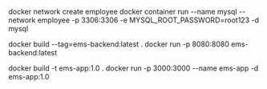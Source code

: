 docker network create employee
docker container run --name mysql --network employee -p 3306:3306 -e MYSQL_ROOT_PASSWORD=root123 -d mysql

docker build --tag=ems-backend:latest .
docker run -p 8080:8080 ems-backend:latest


docker build -t ems-app:1.0 .
docker run -p 3000:3000 --name ems-app -d ems-app:1.0
